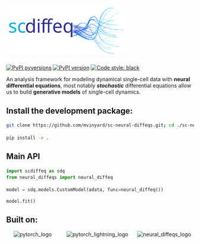 # <a href=""><img src=docs/images/scdiffeq.logo.svg alt="scdiffeq-logo" width="320"/>
  
[![PyPI pyversions](https://img.shields.io/pypi/pyversions/scdiffeq.svg)](https://pypi.python.org/pypi/scdiffeq/)
[![PyPI version](https://badge.fury.io/py/scdiffeq.svg)](https://badge.fury.io/py/scdiffeq)
[![Code style: black](https://img.shields.io/badge/code%20style-black-000000.svg)](https://github.com/psf/black)


An analysis framework for modeling dynamical single-cell data with **neural differential equations**, most notably ***stochastic*** differential equations  allow us to build **generative models** of single-cell dynamics.

## Install the development package:

```BASH
git clone https://github.com/mvinyard/sc-neural-diffeqs.git; cd ./sc-neural-diffeqs;

pip install -e .
```

## Main API
  
```python
import scdiffeq as sdq
from neural_diffeqs import neural_diffeq

model = sdq.models.CustomModel(adata, func=neural_diffeq())
```
  
```python
model.fit()
```

## Built on:
<img width="50" hspace="20" alt="pytorch_logo" href="https://pytorch.org/" src="https://user-images.githubusercontent.com/47393421/187940001-61655a05-5393-419a-be96-75d11f233d6e.png"><img width="50" href="https://www.pytorchlightning.ai/" hspace="20" alt="pytorch_lightning_logo" src="https://user-images.githubusercontent.com/47393421/187939281-19139d2c-84fe-47b8-a77c-b87e04feca36.png">
<img width="70" href="https://github.com/mvinyard/neural-diffeqs" alt="neural_diffeqs_logo" src="https://user-images.githubusercontent.com/47393421/187945512-c6b9e9e9-92ca-4578-bbbc-f2216727b0e9.png">
